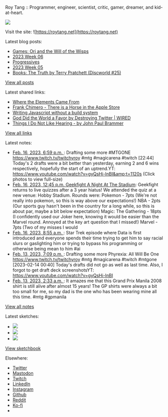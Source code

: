 Roy Tang :: Programmer, engineer, scientist, critic, gamer, dreamer, and kid-at-heart.

![](https://roytang.net/static/img/profile.jpg)

Visit the site: ![https://roytang.net](https://roytang.net)

Latest blog posts:

- [Games: Ori and the Will of the Wisps](https://roytang.net/2023/02/ori2/)
- [2023 Week 06](https://roytang.net/2023/02/2023-week-06/)
- [Progressives](https://roytang.net/2023/02/progressives/)
- [2023 Week 05](https://roytang.net/2023/02/2023-week-05/)
- [Books: The Truth by Terry Pratchett (Discworld #25)](https://roytang.net/2023/02/the-truth/)

[View all posts](https://roytang.net/blog)

Latest shared links:

- [Where the Elements Came From](https://roytang.net/2023/02/0561d05381b0a523aa90fb588a03773a/)
- [Frank Chimero - There is a Horse in the Apple Store](https://roytang.net/2023/02/76f86c2a44a084f947e6d4b909b7e88f/)
- [Writing Javascript without a build system](https://roytang.net/2023/02/027d8ba9041b7bd9c670b9124f800b7b/)
- [God Did the World a Favor by Destroying Twitter | WIRED](https://roytang.net/2023/02/814329a0bb9578607a859009e541c0a4/)
- [Things I Do Not Like Hearing - by John Paul Brammer](https://roytang.net/2023/02/2992bbba9ff151f059b819840f2f31e1/)

[View all links](https://roytang.net/links)

Latest notes:

- [Feb. 16, 2023, 6:59 p.m. ](https://roytang.net/2023/02/a6272866a0fa26ec091892883001646b/): Drafting some more #MTGONE https://www.twitch.tv/twitchyroy #mtg #magicarena #twitch [22:44] Today&#x27;s 2 drafts were a bit better than yesterday, earning 2 and 6 wins respectively, hopefully the start of an uptrend.YT: https://www.youtube.com/watch?v=gyQsHi-lnBI&amp;t=1120s (Click photos to view full-size)
- [Feb. 16, 2023, 12:45 p.m. Geekfight A Night At The Stadium](https://roytang.net/2023/02/geekfight-hobby-stadium/): Geekfight returns to live quizzes after a 3 year hiatus! We attended the quiz at a new venue: Hobby Stadium. Rounds were: Pokemon - 7pts (We&#x27;re not really into pokemon, so this is way above our expectations!) NBA - 2pts (Our sports guy hasn&#x27;t been in the country for a long while, so this is about par, maybe a bit below expectation) Magic: The Gathering - 18pts (I confidently used our Joker here, knowing it would be easier than the Marvel round. Annoyed at the key art question that I missed!) Marvel - 7pts (Two of my misses I would
- [Feb. 16, 2023, 8:55 a.m. ](https://roytang.net/2023/02/5d0e6212d3a1c1f6cd08520bc7d65fe0/): Star Trek episode where Data is first introduced and everyone spends their time trying to get him to say racial slurs or gaslighting him or trying to bypass his programming or otherwise being mean to him #ai
- [Feb. 13, 2023, 7:09 p.m. ](https://roytang.net/2023/02/de253a8fd9a79550c408a37860cb4708/): Drafting some more Phyrexia: All Will Be One https://www.twitch.tv/twitchyroy #mtg #magicarena #twitch #mtgone [2023-02-14 00:40] Today&#x27;s drafts did not go as well as last time. Also, I forgot to get draft deck screenshotsYT: https://www.youtube.com/watch?v=gyQsHi-lnBI
- [Feb. 13, 2023, 2:33 a.m. ](https://roytang.net/2023/02/7451037fb675310a979a4d075a004a0a/): It amazes me that this Grand Prix Manila 2008 shirt is still alive after almost 15 years! The GP shirts were always a bit too small for me, so my dad is the one who has been wearing mine all this time. #mtg #gpmanila

[View all notes](https://roytang.net/notes)

Latest sketches:


- ![](https://roytang.net/media/cache/3c/da/3cda657c471879c3cfa81b898b810cd6.jpg)
- ![](https://roytang.net/media/cache/a2/60/a260eacc913ee7c542024b154923702f.jpg)
- ![](https://roytang.net/media/cache/e0/88/e0888b7f7a1e342aba8cced2a0784cc4.jpg)

[View sketchbook](https://roytang.net/albums/sketchbook)


Elsewhere:

- [Twitter](https://twitter.com/roytang)
- [Mastodon](https://indieweb.social/@roytang)
- [Twitch](https://twitch.tv/twitchyroy)
- [LinkedIn](https://www.linkedin.com/in/roytang)
- [Instagram](https://instagram.com/roytang0400)
- [Github](https://github.com/roytang)
- [Reddit](https://reddit.com/u/hungryroy)
- [Ko-fi](https://ko-fi.com/roytang)
- [](mailto:hello@roytang.net)